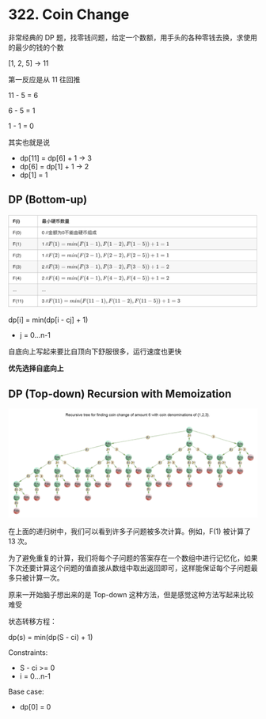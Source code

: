 # 322. Coin Change
非常经典的 DP 题，找零钱问题，给定一个数额，用手头的各种零钱去换，求使用的最少的钱的个数

[1, 2, 5] -> 11

第一反应是从 11 往回推

11 - 5 = 6 

6 - 5 = 1

1 - 1 = 0

其实也就是说 
- dp[11] = dp[6] + 1 -> 3
- dp[6] = dp[1] + 1 -> 2
- dp[1] = 1

## DP (Bottom-up) 
![Bottom-up](/src/images/%23322(2).png)

dp[i] = min(dp[i - cj] + 1)  
- j = 0...n-1

自底向上写起来要比自顶向下舒服很多，运行速度也更快

**优先选择自底向上**

## DP (Top-down) Recursion with Memoization 
![Top-down](/src/images/%23322(1).png)

在上面的递归树中，我们可以看到许多子问题被多次计算。例如，F(1) 被计算了 13 次。

为了避免重复的计算，我们将每个子问题的答案存在一个数组中进行记忆化，如果下次还要计算这个问题的值直接从数组中取出返回即可，这样能保证每个子问题最多只被计算一次。

原来一开始脑子想出来的是 Top-down 这种方法，但是感觉这种方法写起来比较难受

状态转移方程：

dp(s) = min(dp(S - ci) + 1) 

Constraints:
- S - ci >= 0
- i = 0...n-1

Base case:
- dp[0] = 0
